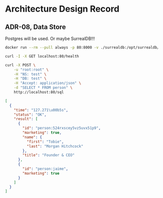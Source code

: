 # Architecture Design Record
## ADR-08, Data Store

Postgres will be used. Or maybe SurrealDB!!!

```sh
docker run --rm --pull always -p 80:8000 -v ./surrealdb:/opt/surrealdb/ surrealdb/surrealdb:latest start --log trace --user root --pass root file:/opt/surrealdb/iot.db
```

```sh
curl -I -X GET localhost:80/health

curl -X POST \
    -u "root:root" \
    -H "NS: test" \
    -H "DB: test" \
    -H "Accept: application/json" \
    -d "SELECT * FROM person" \
    http://localhost:80/sql
```

```json
[
  {
    "time": "127.271\u00b5s",
    "status": "OK",
    "result": [
      {
        "id": "person:524rxscey5vz5uvx51p9",
        "marketing": true,
        "name": {
          "first": "Tobie",
          "last": "Morgan Hitchcock"
        },
        "title": "Founder & CEO"
      },
      {
        "id": "person:jaime",
        "marketing": true
      }
    ]
  }
]
```
